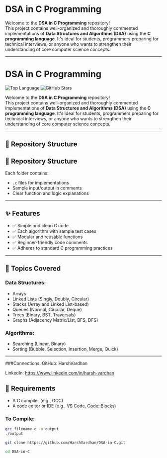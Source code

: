 # DSA in C Programming

Welcome to the **DSA in C Programming** repository!  
This project contains well-organized and thoroughly commented implementations of **Data Structures and Algorithms (DSA)** using the **C programming language**. It's ideal for students, programmers preparing for technical interviews, or anyone who wants to strengthen their understanding of core computer science concepts.

---
# DSA in C Programming

![Top Language](https://img.shields.io/github/languages/top/HarshVardhan/DSA-in-C)
![GitHub Stars](https://img.shields.io/github/stars/HarshVardhan/DSA-in-C?style=social)

Welcome to the **DSA in C Programming** repository!  
This project contains well-organized and thoroughly commented implementations of **Data Structures and Algorithms (DSA)** using the **C programming language**. It's ideal for students, programmers preparing for technical interviews, or anyone who wants to strengthen their understanding of core computer science concepts.

---

## 📁 Repository Structure



## 📁 Repository Structure


Each folder contains:
- `.c` files for implementations
- Sample input/output in comments
- Clear function and logic explanations

---

## ✨ Features

- ✅ Simple and clean C code
- ✅ Each algorithm with sample test cases
- ✅ Modular and reusable functions
- ✅ Beginner-friendly code comments
- ✅ Adheres to standard C programming practices

---

## 🧠 Topics Covered

### Data Structures:
- Arrays
- Linked Lists (Singly, Doubly, Circular)
- Stacks (Array and Linked List-based)
- Queues (Normal, Circular, Deque)
- Trees (Binary, BST, Traversals)
- Graphs (Adjacency Matrix/List, BFS, DFS)

### Algorithms:
- Searching (Linear, Binary)
- Sorting (Bubble, Selection, Insertion, Merge, Quick)

---
###Connections:
GitHub: HarshVardhan

LinkedIn: https://www.linkedin.com/in/harsh-vardhan

## 🔧 Requirements

- A C compiler (e.g., GCC)
- A code editor or IDE (e.g., VS Code, Code::Blocks)

### To Compile:
```bash
gcc filename.c -o output
./output

git clone https://github.com/HarshVardhan/DSA-in-C.git

cd DSA-in-C
